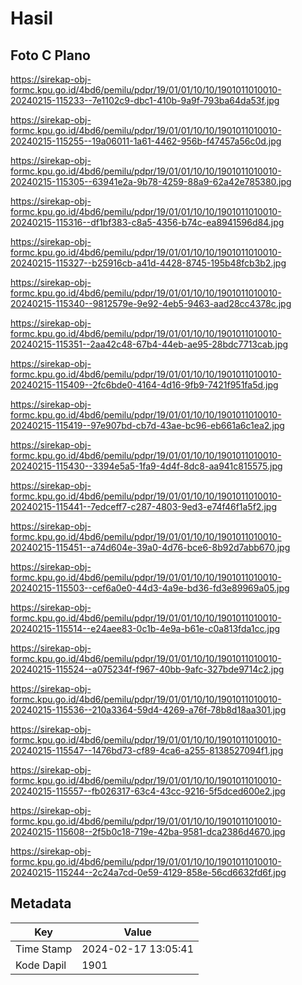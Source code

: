 # Hasil

## Foto C Plano

https://sirekap-obj-formc.kpu.go.id/4bd6/pemilu/pdpr/19/01/01/10/10/1901011010010-20240215-115233--7e1102c9-dbc1-410b-9a9f-793ba64da53f.jpg

https://sirekap-obj-formc.kpu.go.id/4bd6/pemilu/pdpr/19/01/01/10/10/1901011010010-20240215-115255--19a06011-1a61-4462-956b-f47457a56c0d.jpg

https://sirekap-obj-formc.kpu.go.id/4bd6/pemilu/pdpr/19/01/01/10/10/1901011010010-20240215-115305--63941e2a-9b78-4259-88a9-62a42e785380.jpg

https://sirekap-obj-formc.kpu.go.id/4bd6/pemilu/pdpr/19/01/01/10/10/1901011010010-20240215-115316--df1bf383-c8a5-4356-b74c-ea8941596d84.jpg

https://sirekap-obj-formc.kpu.go.id/4bd6/pemilu/pdpr/19/01/01/10/10/1901011010010-20240215-115327--b25916cb-a41d-4428-8745-195b48fcb3b2.jpg

https://sirekap-obj-formc.kpu.go.id/4bd6/pemilu/pdpr/19/01/01/10/10/1901011010010-20240215-115340--9812579e-9e92-4eb5-9463-aad28cc4378c.jpg

https://sirekap-obj-formc.kpu.go.id/4bd6/pemilu/pdpr/19/01/01/10/10/1901011010010-20240215-115351--2aa42c48-67b4-44eb-ae95-28bdc7713cab.jpg

https://sirekap-obj-formc.kpu.go.id/4bd6/pemilu/pdpr/19/01/01/10/10/1901011010010-20240215-115409--2fc6bde0-4164-4d16-9fb9-7421f951fa5d.jpg

https://sirekap-obj-formc.kpu.go.id/4bd6/pemilu/pdpr/19/01/01/10/10/1901011010010-20240215-115419--97e907bd-cb7d-43ae-bc96-eb661a6c1ea2.jpg

https://sirekap-obj-formc.kpu.go.id/4bd6/pemilu/pdpr/19/01/01/10/10/1901011010010-20240215-115430--3394e5a5-1fa9-4d4f-8dc8-aa941c815575.jpg

https://sirekap-obj-formc.kpu.go.id/4bd6/pemilu/pdpr/19/01/01/10/10/1901011010010-20240215-115441--7edceff7-c287-4803-9ed3-e74f46f1a5f2.jpg

https://sirekap-obj-formc.kpu.go.id/4bd6/pemilu/pdpr/19/01/01/10/10/1901011010010-20240215-115451--a74d604e-39a0-4d76-bce6-8b92d7abb670.jpg

https://sirekap-obj-formc.kpu.go.id/4bd6/pemilu/pdpr/19/01/01/10/10/1901011010010-20240215-115503--cef6a0e0-44d3-4a9e-bd36-fd3e89969a05.jpg

https://sirekap-obj-formc.kpu.go.id/4bd6/pemilu/pdpr/19/01/01/10/10/1901011010010-20240215-115514--e24aee83-0c1b-4e9a-b61e-c0a813fda1cc.jpg

https://sirekap-obj-formc.kpu.go.id/4bd6/pemilu/pdpr/19/01/01/10/10/1901011010010-20240215-115524--a075234f-f967-40bb-9afc-327bde9714c2.jpg

https://sirekap-obj-formc.kpu.go.id/4bd6/pemilu/pdpr/19/01/01/10/10/1901011010010-20240215-115536--210a3364-59d4-4269-a76f-78b8d18aa301.jpg

https://sirekap-obj-formc.kpu.go.id/4bd6/pemilu/pdpr/19/01/01/10/10/1901011010010-20240215-115547--1476bd73-cf89-4ca6-a255-8138527094f1.jpg

https://sirekap-obj-formc.kpu.go.id/4bd6/pemilu/pdpr/19/01/01/10/10/1901011010010-20240215-115557--fb026317-63c4-43cc-9216-5f5dced600e2.jpg

https://sirekap-obj-formc.kpu.go.id/4bd6/pemilu/pdpr/19/01/01/10/10/1901011010010-20240215-115608--2f5b0c18-719e-42ba-9581-dca2386d4670.jpg

https://sirekap-obj-formc.kpu.go.id/4bd6/pemilu/pdpr/19/01/01/10/10/1901011010010-20240215-115244--2c24a7cd-0e59-4129-858e-56cd6632fd6f.jpg


## Metadata

| Key        | Value               |
| ---------- | ------------------- |
| Time Stamp | 2024-02-17 13:05:41 |
| Kode Dapil | 1901                |



